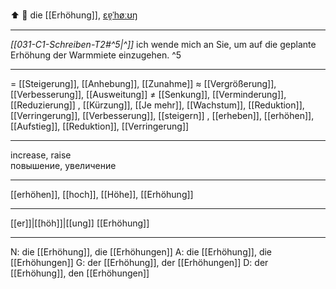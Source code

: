 
⬆️ 🔴 die [[Erhöhung]], [ɛɐ̯ˈhøːʊŋ](https://youglish.com/pronounce/Erhöhung/german)

---
*[[031-C1-Schreiben-T2#^5|^]]* ich wende mich an Sie, um auf die geplante Erhöhung der Warmmiete einzugehen. ^5



---
= [[Steigerung]], [[Anhebung]], [[Zunahme]]
≈ [[Vergrößerung]], [[Verbesserung]], [[Ausweitung]]
≠ [[Senkung]], [[Verminderung]], [[Reduzierung]]
, [[Kürzung]], [[Je mehr]], [[Wachstum]], [[Reduktion]], [[Verringerung]], [[Verbesserung]], [[steigern]]
, [[erheben]], [[erhöhen]], [[Aufstieg]], [[Reduktion]], [[Verringerung]]


---
increase, raise  
повышение, увеличение

---
[[erhöhen]], [[hoch]], [[Höhe]], [[Erhöhung]]

---
[[er]]|[[höh]]|[[ung]]
[[Erhöhung]]


---
N: die [[Erhöhung]], die [[Erhöhungen]]
A: die [[Erhöhung]], die [[Erhöhungen]]
G: der [[Erhöhung]], der [[Erhöhungen]]
D: der [[Erhöhung]], den [[Erhöhungen]]
